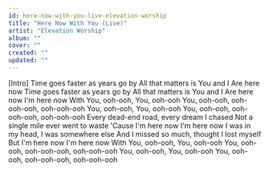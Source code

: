 ```yaml
---
id: here-now-with-you-live-elevation-worship
title: "Here Now With You (Live)"
artist: "Elevation Worship"
album: ""
cover: ""
created: ""
updated: ""
---
```


[Intro]
Time goes faster as years go by
All that matters is You and I
Are here now
Time goes faster as years go by
All that matters is You and I
Are here now
I'm here now
With You, ooh-ooh, You, ooh-ooh
You, ooh-ooh, ooh-ooh-ooh, ooh-ooh-ooh
You, ooh-ooh, You, ooh-ooh
You, ooh-ooh, ooh-ooh-ooh, ooh-ooh-ooh
Every dead-end road, every dream I chased
Not a single mile ever went to waste
'Cause I'm here now
I'm here now
I was in my head, I was somewhere else
And I missеd so much, thought I lost myself
But I'm here now
I'm hеre now
With You, ooh-ooh, You, ooh-ooh
You, ooh-ooh, ooh-ooh-ooh, ooh-ooh-ooh
You, ooh-ooh, You, ooh-ooh
You, ooh-ooh, ooh-ooh-ooh, ooh-ooh-ooh